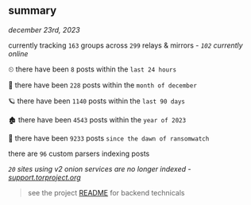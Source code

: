 
## summary
_december 23rd, 2023_

currently tracking `163` groups across `299` relays & mirrors - _`102` currently online_

⏲ there have been `8` posts within the `last 24 hours`

🦈 there have been `228` posts within the `month of december`

🪐 there have been `1140` posts within the `last 90 days`

🏚 there have been `4543` posts within the `year of 2023`

🦕 there have been `9233` posts `since the dawn of ransomwatch`

there are `96` custom parsers indexing posts

_`20` sites using v2 onion services are no longer indexed - [support.torproject.org](https://support.torproject.org/onionservices/v2-deprecation/)_

> see the project [README](https://github.com/joshhighet/ransomwatch#ransomwatch--) for backend technicals
